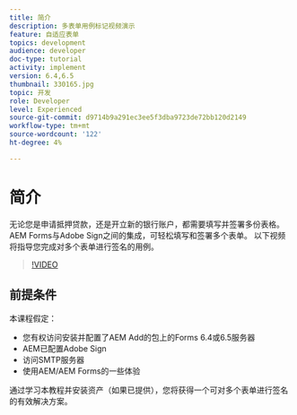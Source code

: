 ```yaml
---
title: 简介
description: 多表单用例标记视频演示
feature: 自适应表单
topics: development
audience: developer
doc-type: tutorial
activity: implement
version: 6.4,6.5
thumbnail: 330165.jpg
topic: 开发
role: Developer
level: Experienced
source-git-commit: d9714b9a291ec3ee5f3dba9723de72bb120d2149
workflow-type: tm+mt
source-wordcount: '122'
ht-degree: 4%

---
```


# 简介

无论您是申请抵押贷款，还是开立新的银行账户，都需要填写并签署多份表格。 AEM Forms与Adobe Sign之间的集成，可轻松填写和签署多个表单。
以下视频将指导您完成对多个表单进行签名的用例。

>[!VIDEO](https://video.tv.adobe.com/v/330165?quality=9&learn=on)

## 前提条件

本课程假定：

* 您有权访问安装并配置了AEM Add的包上的Forms 6.4或6.5服务器
* AEM已配置Adobe Sign
* 访问SMTP服务器
* 使用AEM/AEM Forms的一些体验

通过学习本教程并安装资产（如果已提供），您将获得一个可对多个表单进行签名的有效解决方案。
